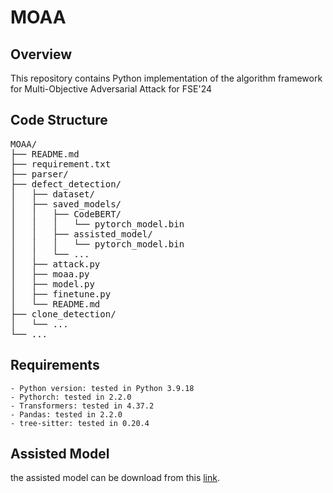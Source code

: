 # MOAA

## Overview
This repository contains Python implementation of the algorithm framework for Multi-Objective Adversarial Attack for FSE'24

## Code Structure
<pre>
MOAA/
├── README.md
├── requirement.txt
├── parser/
├── defect_detection/
│   ├── dataset/
│   ├── saved_models/
│   │   ├── CodeBERT/
│   │   │   └── pytorch_model.bin
│   │   ├── assisted_model/
│   │   │   └── pytorch_model.bin
│   │   └── ...
│   ├── attack.py
│   ├── moaa.py
│   ├── model.py
│   ├── finetune.py
│   └── README.md
├── clone_detection/
│   └── ...
└── ...
</pre>



## Requirements
    - Python version: tested in Python 3.9.18
    - Pythorch: tested in 2.2.0
    - Transformers: tested in 4.37.2
    - Pandas: tested in 2.2.0
    - tree-sitter: tested in 0.20.4

## Assisted Model
the assisted model can be download from this [link](https://www.dropbox.com/scl/fo/lnpsmhz8r2t0v5zf54icm/ADCNILAttESRwpmLh2U8xVY?rlkey=9w78dvgehz9tpndmj369yvpt4&st=pa0d0c7x&dl=0).
